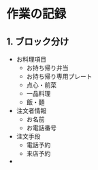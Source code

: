 # 作業の記録

## 1. ブロック分け

- お料理項目
  - お持ち帰り弁当
  - お持ち帰り専用プレート
  - 点心・前菜
  - 一品料理
  - 飯・麺
- 注文者情報
  - お名前
  - お電話番号
- 注文手段
  - 電話予約
  - 来店予約
-
